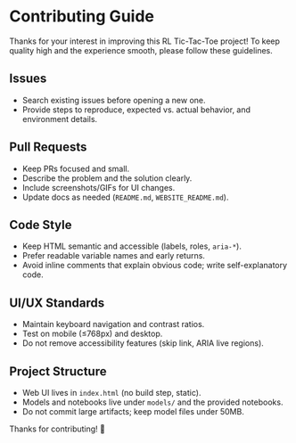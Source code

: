 # Contributing Guide

Thanks for your interest in improving this RL Tic-Tac-Toe project! To keep quality high and the experience smooth, please follow these guidelines.

## Issues
- Search existing issues before opening a new one.
- Provide steps to reproduce, expected vs. actual behavior, and environment details.

## Pull Requests
- Keep PRs focused and small.
- Describe the problem and the solution clearly.
- Include screenshots/GIFs for UI changes.
- Update docs as needed (`README.md`, `WEBSITE_README.md`).

## Code Style
- Keep HTML semantic and accessible (labels, roles, `aria-*`).
- Prefer readable variable names and early returns.
- Avoid inline comments that explain obvious code; write self-explanatory code.

## UI/UX Standards
- Maintain keyboard navigation and contrast ratios.
- Test on mobile (≤768px) and desktop.
- Do not remove accessibility features (skip link, ARIA live regions).

## Project Structure
- Web UI lives in `index.html` (no build step, static).
- Models and notebooks live under `models/` and the provided notebooks.
- Do not commit large artifacts; keep model files under 50MB.

Thanks for contributing! 🎯

